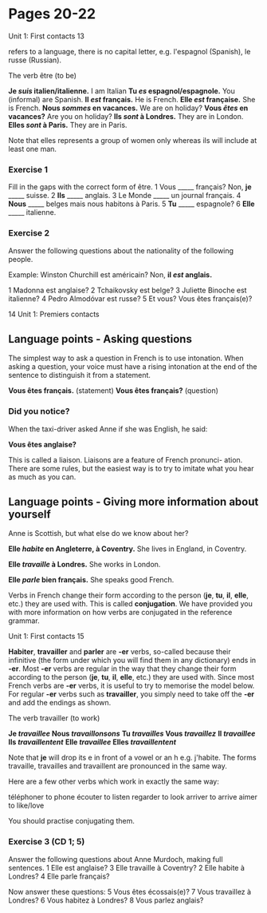 # Pages 20-22

Unit 1: First contacts 13

refers to a language, there is no capital letter, e.g. l'espagnol
(Spanish), le russe (Russian).

The verb être (to be)

**Je _suis_ italien/italienne.** I am Italian
**Tu _es_ espagnol/espagnole.** You (informal) are Spanish.
**Il _est_ français.** He is French.
**Elle _est_ française.** She is French.
**Nous _sommes_ en vacances.** We are on holiday?
**Vous _êtes_ en vacances?** Are you on holiday?
**Ils _sont_ à Londres.** They are in London.
**Elles _sont_ à Paris.** They are in Paris.

Note that elles represents a group of women only whereas
ils will include at least one man.

### Exercise 1

Fill in the gaps with the correct form of être.
1 Vous _____ français? Non, **je** _____ suisse.
2 **Ils** _____ anglais.
3 Le Monde _____ un journal français.
4 **Nous** _____ belges mais nous habitons à Paris.
5 **Tu** _____ espagnole?
6 **Elle** _____ italienne.

### Exercise 2

Answer the following questions about the nationality of the
following people.

Example: Winston Churchill est américain?
Non, **il _est_ anglais.**

1 Madonna est anglaise?
2 Tchaikovsky est belge?
3 Juliette Binoche est italienne?
4 Pedro Almodóvar est russe?
5 Et vous? Vous êtes français(e)?

14 Unit 1: Premiers contacts

## Language points - Asking questions

The simplest way to ask a question in French is to use intonation.
When asking a question, your voice must have a rising intonation
at the end of the sentence to distinguish it from a statement.

**Vous êtes français.** (statement)
**Vous êtes français?** (question)

### Did you notice?

When the taxi-driver asked Anne if she was English, he said:

**Vous êtes anglaise?**

This is called a liaison. Liaisons are a feature of French pronunci-
ation. There are some rules, but the easiest way is to try to imitate
what you hear as much as you can.

## Language points - Giving more information about yourself

Anne is Scottish, but what else do we know about her?

**Elle _habite_ en Angleterre, à Coventry.**
She lives in England, in Coventry.

**Elle _travaille_ à Londres.**
She works in London.

**Elle _parle_ bien français.**
She speaks good French.

Verbs in French change their form according to the person (**je**, **tu**,
**il**, **elle**, etc.) they are used with. This is called **conjugation**. We have
provided you with more information on how verbs are conjugated
in the reference grammar.

Unit 1: First contacts 15

**Habiter**, **travailler** and **parler** are **-er** verbs, so-called because
their infinitive (the form under which you will find them in any
dictionary) ends in **-er**. Most **-er** verbs are regular in the way that
they change their form according to the person (**je**, **tu**, **il**, **elle**, etc.)
they are used with. Since most French verbs are **-er** verbs, it is
useful to try to memorise the model below. For regular **-er** verbs
such as **travailler**, you simply need to take off the **-er** and add the
endings as shown.

The verb travailler (to work)

**Je _travaillee_ Nous _travaillonsons_**
**Tu _travailles_ Vous _travaillez_**
**Il _travaillee_ Ils _travaillentent_**
**Elle _travaillee_ Elles _travaillentent_**

Note that **je** will drop its e in front of a vowel or an h e.g.
j'habite. The forms travaille, travailles and travaillent are
pronounced in the same way.

Here are a few other verbs which work in exactly the same way:

téléphoner to phone écouter to listen
regarder to look arriver to arrive
aimer to like/love

You should practise conjugating them.

### Exercise 3 (CD 1; 5)

Answer the following questions about Anne Murdoch, making full
sentences.
1 Elle est anglaise? 3 Elle travaille à Coventry?
2 Elle habite à Londres? 4 Elle parle français?

Now answer these questions:
5 Vous êtes écossais(e)? 7 Vous travaillez à Londres?
6 Vous habitez à Londres? 8 Vous parlez anglais?
